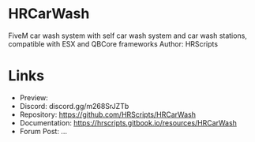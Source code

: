 # HRCarWash
FiveM car wash system with self car wash system and car wash stations, compatible with ESX and QBCore frameworks
Author: HRScripts

<!-- ![HRCarWash_Thumbnail|690x388]() -->

# Links

- Preview: 
- Discord: discord.gg/m268SrJZTb
- Repository: https://github.com/HRScripts/HRCarWash
- Documentation: https://hrscripts.gitbook.io/resources/HRCarWash
- Forum Post: ...